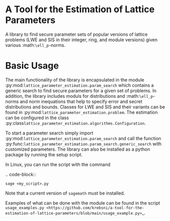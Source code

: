 # A Tool for the Estimation of Lattice Parameters

A library to find secure parameter sets of popular versions of lattice problems (LWE and SIS in their integer, ring, and module versions) given various :math:`\ell_p`-norms. 

# Basic Usage

The main functionality of the library is encapsulated in the module :py:mod:`lattice_parameter_estimation.param_search` which contains a generic search to find secure parameters for a given set of problems. In addition, the library includes moduls for distributions and :math:`\ell_p`-norms and norm inequations that help to specify error and secret distributions and bounds. Classes for LWE and SIS and their variants can be found in  :py:mod:`lattice_parameter_estimation.problem`. The estimation can be configured in the class :py:class`lattice_parameter_estimation.algorithms.Configuration`. 

To start a parameter search simply import :py:mod:`lattice_parameter_estimation.param_search` and call the function :py:func:`lattice_parameter_estimation.param_search.generic_search` with customized parameters. The library can also be installed as a python package by running the setup script. 

In Linux, you can run the script with the command 

.. code-block::

    sage <my_script>.py

Note that a current version of ``sagemath`` must be installed. 

Examples of what can be done with the module can be found in the script `usage_examples.py <https://github.com/krebsni/a-tool-for-the-estimation-of-lattice-parameters/blob/main/usage_example.py>`_. 